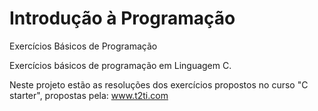# Introdução à Programação
Exercícios Básicos de Programação

Exercícios básicos de programação em Linguagem C. 

Neste projeto estão as resoluções dos exercícios propostos no curso "C starter", propostas pela: www.t2ti.com
